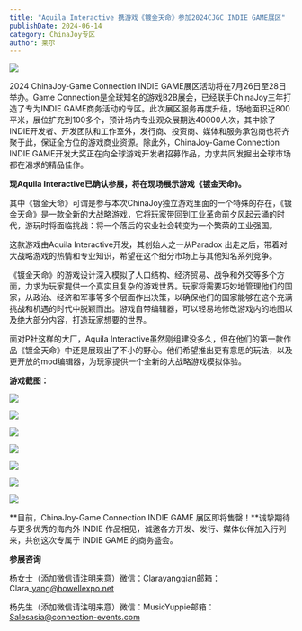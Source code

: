 ```yaml
---
title: "Aquila Interactive 携游戏《镀金天命》参加2024CJGC INDIE GAME展区"
publishDate: 2024-06-14
category: ChinaJoy专区
author: 莱尔
---
```


![](https://ec-net-1251389766.cos.ap-shanghai.myqcloud.com/wp-content/uploads/2024/06/20240614222802338-1024x435.png)

2024 ChinaJoy-Game Connection INDIE GAME展区活动将在7月26日至28日举办。Game Connection是全球知名的游戏B2B展会，已经联手ChinaJoy三年打造了专为INDIE GAME商务活动的专区。此次展区服务再度升级，场地面积近800平米，展位扩充到100多个，预计场内专业观众展期达40000人次，其中除了INDIE开发者、开发团队和工作室外，发行商、投资商、媒体和服务承包商也将齐聚于此，保证全方位的游戏商业资源。除此外，ChinaJoy-Game Connection INDIE GAME开发大奖正在向全球游戏开发者招募作品，力求共同发掘出全球市场都在渴求的精品佳作。

**现Aquila Interactive已确认参展，将在现场展示游戏《镀金天命》。**

其中《镀金天命》可谓是参与本次ChinaJoy独立游戏里面的一个特殊的存在，《镀金天命》是一款全新的大战略游戏，它将玩家带回到工业革命前夕风起云涌的时代，游玩时将面临挑战：将一个落后的农业社会转变为一个繁荣的工业强国。

这款游戏由Aquila Interactive开发，其创始人之一从Paradox 出走之后，带着对大战略游戏的热情和专业知识，希望在这个细分市场上与其他知名系列竞争。

《镀金天命》的游戏设计深入模拟了人口结构、经济贸易、战争和外交等多个方面，力求为玩家提供一个真实且复杂的游戏世界。玩家将需要巧妙地管理他们的国家，从政治、经济和军事等多个层面作出决策，以确保他们的国家能够在这个充满挑战和机遇的时代中脱颖而出。游戏自带编辑器，可以轻易地修改游戏内的地图以及绝大部分内容，打造玩家想要的世界。

面对P社这样的大厂，Aquila Interactive虽然刚组建没多久，但在他们的第一款作品《镀金天命》中还是展现出了不小的野心。他们希望推出更有意思的玩法，以及更开放的mod编辑器，为玩家提供一个全新的大战略游戏模拟体验。

**游戏截图：**

![](https://ec-net-1251389766.cos.ap-shanghai.myqcloud.com/wp-content/uploads/2024/06/20240614223001627-1024x576.png)

![](https://ec-net-1251389766.cos.ap-shanghai.myqcloud.com/wp-content/uploads/2024/06/20240614223003372-1024x576.png)

![](https://ec-net-1251389766.cos.ap-shanghai.myqcloud.com/wp-content/uploads/2024/06/20240614223006183-1024x576.png)

![](https://ec-net-1251389766.cos.ap-shanghai.myqcloud.com/wp-content/uploads/2024/06/20240614223009534-1024x576.png)

![](https://ec-net-1251389766.cos.ap-shanghai.myqcloud.com/wp-content/uploads/2024/06/20240614223028212-1024x576.png)

![](https://ec-net-1251389766.cos.ap-shanghai.myqcloud.com/wp-content/uploads/2024/06/20240614223018509-1024x576.png)

![](https://ec-net-1251389766.cos.ap-shanghai.myqcloud.com/wp-content/uploads/2024/06/20240614223043695-1024x576.png)

**目前，ChinaJoy-Game Connection INDIE GAME 展区即将售罄！**诚挚期待与更多优秀的海内外 INDIE 作品相见，诚邀各方开发、发行、媒体伙伴加入行列来，共创这次专属于 INDIE GAME 的商务盛会。

**参展咨询**

杨女士（添加微信请注明来意）微信：Clarayangqian邮箱：Clara\_yang@howellexpo.net

杨先生（添加微信请注明来意）微信：MusicYuppie邮箱：Salesasia@connection-events.com
